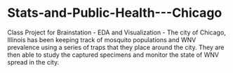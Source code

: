 # Stats-and-Public-Health---Chicago
Class Project for Brainstation -  EDA and Visualization - The city of Chicago, Illinois has been keeping track of mosquito populations and WNV prevalence using a series of traps that they place around the city. They are then able to study the captured specimens and monitor the state of WNV spread in the city.
